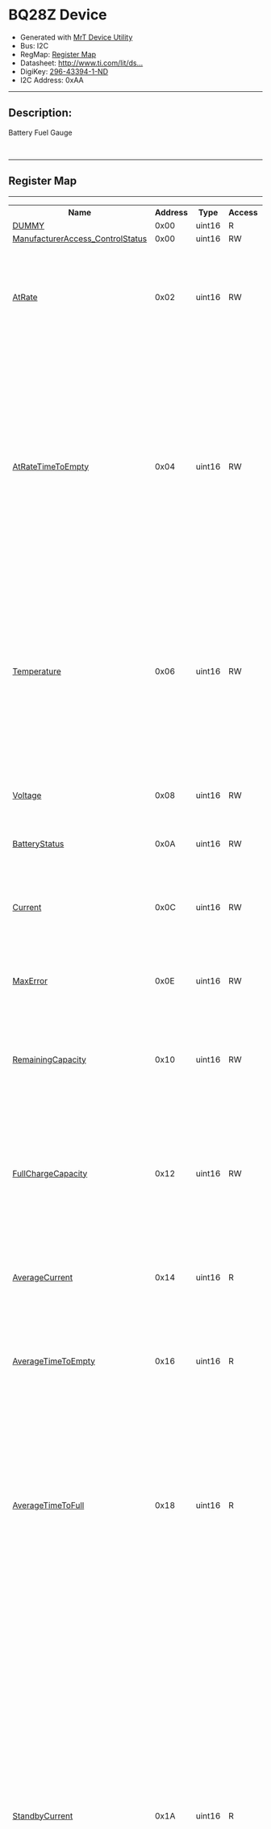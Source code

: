 
<h1>BQ28Z Device</h1>
<ul>
  <li> Generated with <a href="https://github.com/uprev-mrt/mrtutils/wiki/mrt-device">MrT Device Utility</a> </li>
  <li> Bus:  I2C</li>
  <li> RegMap: <a href="Regmap.html">Register Map</a>
  <li>Datasheet: <a href="http://www.ti.com/lit/ds/symlink/bq28z610.pdf">http://www.ti.com/lit/ds...</a> </li>
  <li> DigiKey: <a href="https://www.digikey.com/products/en?KeyWords=296-43394-1-ND">296-43394-1-ND</a></li>
  <li> I2C Address: 0xAA</li>
</ul>
<hr/>
<h2>Description: </h2>
<p>Battery Fuel Gauge</p>

<!--*user-block-description-start*-->

<!--*user-block-description-end*-->
<br/>


<hr class="section">
<h2 class="right"> Register Map</h2>
<hr class="thick">

<table class="fields">
    <tr>
        <th>Name</th>
        <th>Address</th>
        <th>Type</th>
        <th>Access</th>
        <th>Default</th>
        <th>Description</th>
    </tr>
    <tr>
        <td><a href="#register_dummy_detail">DUMMY</a></td>
        <td>0x00</td>
        <td>uint16</td>
        <td>R</td>
        <td>0xDEAD</td>
        <td>dummy register</td>
    </tr>
    <tr>
        <td><a href="#register_manufactureraccess_controlstatus_detail">ManufacturerAccess_ControlStatus</a></td>
        <td>0x00</td>
        <td>uint16</td>
        <td>RW</td>
        <td>0x0000</td>
        <td>Control Register</td>
    </tr>
    <tr>
        <td><a href="#register_atrate_detail">AtRate</a></td>
        <td>0x02</td>
        <td>uint16</td>
        <td>RW</td>
        <td>0x0000</td>
        <td>Read/Write. The value is a signed integer with the negative value indicating a discharge current value. The default value is 0 and forces AtRateTimeToEmpty() to return 65535.</td>
    </tr>
    <tr>
        <td><a href="#register_atratetimetoempty_detail">AtRateTimeToEmpty</a></td>
        <td>0x04</td>
        <td>uint16</td>
        <td>RW</td>
        <td>0x0000</td>
        <td>This read-only function returns an unsigned integer value to predict remaining operating time based on battery discharge at the AtRate() value in minutes with a range of 0 to 65534. A value of 65535 indicates AtRate() = 0. The gas gauge updates the AtRateTimeToEmpty() within 1 s after the system sets the AtRate() value. The gas gauge updates these parameters every 1 s. The commands are used in NORMAL mode.</td>
    </tr>
    <tr>
        <td><a href="#register_temperature_detail">Temperature</a></td>
        <td>0x06</td>
        <td>uint16</td>
        <td>RW</td>
        <td>0x0000</td>
        <td>This read-only function returns an unsigned integer value of temperature in units ( 0.1 k) measured by the gas gauge and is used for the gauging algorithm. It reports either InternalTemperature() or external thermistor temperature depending on the setting of the TEMPS bit in Pack configuration.</td>
    </tr>
    <tr>
        <td><a href="#register_voltage_detail">Voltage</a></td>
        <td>0x08</td>
        <td>uint16</td>
        <td>RW</td>
        <td>0x0000</td>
        <td>This read-only function returns an unsigned integer value of the measured cell pack in mV with a range of 0 12000 mV.</td>
    </tr>
    <tr>
        <td><a href="#register_batterystatus_detail">BatteryStatus</a></td>
        <td>0x0A</td>
        <td>uint16</td>
        <td>RW</td>
        <td>0x0000</td>
        <td>See the Flags register.</td>
    </tr>
    <tr>
        <td><a href="#register_current_detail">Current</a></td>
        <td>0x0C</td>
        <td>uint16</td>
        <td>RW</td>
        <td>0x0000</td>
        <td>This read-only function returns a signed integer value that is the instantaneous current flow through the sense resistor. The value is updated every 1 s. Units are mA.</td>
    </tr>
    <tr>
        <td><a href="#register_maxerror_detail">MaxError</a></td>
        <td>0x0E</td>
        <td>uint16</td>
        <td>RW</td>
        <td>0x0000</td>
        <td>This read-word function returns the expected margin of error</td>
    </tr>
    <tr>
        <td><a href="#register_remainingcapacity_detail">RemainingCapacity</a></td>
        <td>0x10</td>
        <td>uint16</td>
        <td>RW</td>
        <td>0x0000</td>
        <td>This read-only command returns the predicted remaining capacity based on rate (per configured Load Select) temperature present depth-of-discharge and stored impedance. Values are reported in mAh.</td>
    </tr>
    <tr>
        <td><a href="#register_fullchargecapacity_detail">FullChargeCapacity</a></td>
        <td>0x12</td>
        <td>uint16</td>
        <td>RW</td>
        <td>0x0000</td>
        <td>This read-only command returns the predicted capacity of the battery at full charge based on rate (per configured Load Select) temperature present depth-of-discharge and stored impedance. Values are reported in mAh.</td>
    </tr>
    <tr>
        <td><a href="#register_averagecurrent_detail">AverageCurrent</a></td>
        <td>0x14</td>
        <td>uint16</td>
        <td>R</td>
        <td>0x0000</td>
        <td>This read-only function returns a signed integer value that is the average current flow through the sense resistor. The value is updated every 1 s. Units are mA.</td>
    </tr>
    <tr>
        <td><a href="#register_averagetimetoempty_detail">AverageTimeToEmpty</a></td>
        <td>0x16</td>
        <td>uint16</td>
        <td>R</td>
        <td>0x0000</td>
        <td>Uses average current value with a time constant of 15 s for this method. A value of 65535 means the battery is not being discharged.</td>
    </tr>
    <tr>
        <td><a href="#register_averagetimetofull_detail">AverageTimeToFull</a></td>
        <td>0x18</td>
        <td>uint16</td>
        <td>R</td>
        <td>0x0000</td>
        <td>This read-only function returns a unsigned integer value predicting time to reach full charge for the battery in units of minutes based on AverageCurrent(). The computation accounts for the taper current time extension from linear TTF computation based on a fixed AverageCurrent() rate of charge accumulation. A value of 65535 indicates the battery is not being charged.</td>
    </tr>
    <tr>
        <td><a href="#register_standbycurrent_detail">StandbyCurrent</a></td>
        <td>0x1A</td>
        <td>uint16</td>
        <td>R</td>
        <td>0x0000</td>
        <td>This read-only function returns a signed integer value of measured standby current through the sense resistor. The StandbyCurrent() is an adaptive measurement. Initially it will report the standby current programmed in initial standby and after several seconds in standby mode will report the measured standby. The register value is updated every 1 s when measured current is above the deadband and is less than or equal to 2 × initial standby. The first and last values that meet these criteria are not averaged in since they may not be stable values. To approximate to a 1-min time constant each new value of StandbyCurrent() is computed by taking approximate 93% weight of the last standby current and approximate 7% of the current measured average current.</td>
    </tr>
    <tr>
        <td><a href="#register_standbytimetoempty_detail">StandbyTimeToEmpty</a></td>
        <td>0x1C</td>
        <td>uint16</td>
        <td>R</td>
        <td>0x0000</td>
        <td>This read-only function returns a unsigned integer value predicting remaining battery life at standby rate of discharge in units of minutes. The computation uses Nominal Available Capacity (NAC) for the calculation. A value of 65535 indicates the battery is not being discharged.</td>
    </tr>
    <tr>
        <td><a href="#register_maxloadcurrent_detail">MaxLoadCurrent</a></td>
        <td>0x1E</td>
        <td>uint16</td>
        <td>R</td>
        <td>0x0000</td>
        <td>This read-only function returns a signed integer value in units of mA of maximum load conditions. The MaxLoadCurrent() is an adaptive measurement which is initially reported as the maximum load current programmed in initial Max Load Current register. If the measured current is ever greater than the initial Max Load Current then the MaxLoadCurrent() updates to the new current. MaxLoadCurrent() is reduced to the average of the previous value and initial Max Load Current whenever the battery is charged to full after a previous discharge to an SOC of less than 50%. This will prevent the reported value from maintaining an unusually high value.</td>
    </tr>
    <tr>
        <td><a href="#register_maxloadtimetoempty_detail">MaxLoadTimeToEmpty</a></td>
        <td>0x20</td>
        <td>uint16</td>
        <td>R</td>
        <td>0x0000</td>
        <td>This read-only function returns a unsigned integer value predicting remaining battery life at the maximum discharge load current rate in units of minutes. A value of 65535 indicates that the battery is not being discharged.</td>
    </tr>
    <tr>
        <td><a href="#register_averagepower_detail">AveragePower</a></td>
        <td>0x22</td>
        <td>uint16</td>
        <td>R</td>
        <td>0x0000</td>
        <td>This read-only function returns a signed integer value of average power during battery charging and discharging. It is negative during discharge and positive during charge. A value of 0 indicates that the battery is not being discharged. The value is reported in units of mW.</td>
    </tr>
    <tr>
        <td><a href="#register_btpdischargeset_detail">BTPDischargeSet</a></td>
        <td>0x24</td>
        <td>uint16</td>
        <td>RW</td>
        <td>0x0000</td>
        <td>This command sets the OperationStatusA BTP_INT and the BTP_INT pin will be asserted when the RemCap drops below the set threshold in DF register.</td>
    </tr>
    <tr>
        <td><a href="#register_btpchargeset_detail">BTPChargeSet</a></td>
        <td>0x26</td>
        <td>uint16</td>
        <td>RW</td>
        <td>0x0000</td>
        <td>This command clears the OperationStatusA BTP_INT and the BTP_INT pin will be deasserted.</td>
    </tr>
    <tr>
        <td><a href="#register_internaltemperature_detail">InternalTemperature</a></td>
        <td>0x28</td>
        <td>uint16</td>
        <td>R</td>
        <td>0x0000</td>
        <td>This read-only function returns an unsigned integer value of the measured internal temperature of the device in 0.1-k units measured by the gas gauge.</td>
    </tr>
    <tr>
        <td><a href="#register_cyclecount_detail">CycleCount</a></td>
        <td>0x2A</td>
        <td>uint16</td>
        <td>R</td>
        <td>0x0000</td>
        <td>This read-only function returns an unsigned integer value of the number of cycles the battery has experienced a discharge (range 0 to 65535). One cycle occurs when accumulated discharge greater than or equal to CC threshold.</td>
    </tr>
    <tr>
        <td><a href="#register_relativestateofcharge_detail">RelativeStateOfCharge</a></td>
        <td>0x2C</td>
        <td>uint16</td>
        <td>R</td>
        <td>0x0000</td>
        <td>This read-only function returns an unsigned integer value of the predicted remaining battery capacity expressed as percentage of FullChargeCapacity() with a range of 0% to 100%.</td>
    </tr>
    <tr>
        <td><a href="#register_stateofhealth_detail">StateOfHealth</a></td>
        <td>0x2E</td>
        <td>uint16</td>
        <td>R</td>
        <td>0x0000</td>
        <td>This read-only function returns an unsigned integer value expressed as a percentage of the ratio of predicted FCC (25C SoH Load Rate) over the DesignCapacity(). The range is 0x00 to 0x64 for 0% to 100% respectively.</td>
    </tr>
    <tr>
        <td><a href="#register_chargevoltage_detail">ChargeVoltage</a></td>
        <td>0x30</td>
        <td>uint16</td>
        <td>R</td>
        <td>0x0000</td>
        <td>Returns the desired charging voltage in mV to the charger</td>
    </tr>
    <tr>
        <td><a href="#register_chargecurrent_detail">ChargeCurrent</a></td>
        <td>0x32</td>
        <td>uint16</td>
        <td>R</td>
        <td>0x0000</td>
        <td>Returns the desired charging current in mA to the charger</td>
    </tr>
    <tr>
        <td><a href="#register_designcapacity_detail">DesignCapacity</a></td>
        <td>0x3C</td>
        <td>uint16</td>
        <td>R</td>
        <td>0x0000</td>
        <td>In SEALED and UNSEALED access This command returns the value stored in Design Capacity and is expressed in mAh. This is intended to be a theoretical or nominal capacity of a new pack but should have no bearing on the operation of the gas gauge functionality.</td>
    </tr>
    <tr>
        <td><a href="#register_altmanufactureraccess_detail">AltManufacturerAccess</a></td>
        <td>0x3E</td>
        <td>uint16</td>
        <td>R</td>
        <td>0x0000</td>
        <td>MAC Data block command</td>
    </tr>
    <tr>
        <td><a href="#register_macdata_detail">MACData</a></td>
        <td>0x40</td>
        <td>uint16</td>
        <td>R</td>
        <td>0x0000</td>
        <td>MAC Data block</td>
    </tr>
    <tr>
        <td><a href="#register_macdatasum_detail">MACDataSum</a></td>
        <td>0x60</td>
        <td>uint8</td>
        <td>R</td>
        <td>0x00</td>
        <td>MAC Data block checksum</td>
    </tr>
    <tr>
        <td><a href="#register_macdatalen_detail">MACDataLen</a></td>
        <td>0x61</td>
        <td>uint8</td>
        <td>R</td>
        <td>0x00</td>
        <td>MAC Data block length</td>
    </tr>

</table>



<hr class="section">
<h2 class="right"> Registers</h2>
<hr class="thick">



<div id="register_dummy_detail" class="packet">
<h2>DUMMY </h2>
<hr/>
<ul>
    <li class="note">  Address: <b>[0x00]</b></li>
    <li class="note">  Default: <b>[0xDEAD]</b></li>
</ul>

<p>dummy register</p>
<!--*user-block-dummy-start*-->

<!--*user-block-dummy-end*-->
<table class="fields" width="80%">
  <tr>
    <th class="smallCell">bit</th>
    <th> 15</th>
    <th> 14</th>
    <th> 13</th>
    <th> 12</th>
    <th> 11</th>
    <th> 10</th>
    <th> 9</th>
    <th> 8</th>
    <th> 7</th>
    <th> 6</th>
    <th> 5</th>
    <th> 4</th>
    <th> 3</th>
    <th> 2</th>
    <th> 1</th>
    <th> 0</th>
  </tr>
  <tr>
    <th class="smallCell">Field</th>
   <td class="field" colspan="14">REMAINING</td>
<td class="field" colspan="1">BIT1</td>
<td class="field" colspan="1">BIT0</td>

  </tr>
  <tr>
    <th class="smallCell">Default</th>
      <td class="one" >1</td>
      <td class="one" >1</td>
      <td class="zero" >0</td>
      <td class="one" >1</td>
      <td class="one" >1</td>
      <td class="one" >1</td>
      <td class="one" >1</td>
      <td class="zero" >0</td>
      <td class="one" >1</td>
      <td class="zero" >0</td>
      <td class="one" >1</td>
      <td class="zero" >0</td>
      <td class="one" >1</td>
      <td class="one" >1</td>
      <td class="zero" >0</td>
      <td class="one" >1</td>
   </tr>
</table>

<h2> Flags:</h2>
<b>BIT0:</b> creates a flag at bit 0 of the DUMMY register<br>
<b>BIT1:</b> creates a flag at bit 1 of the DUMMY register<br>

<h2> Fields:</h2>

<b>REMAINING:</b> creates a 14 bit field using the remaing bits
<table>
<tr><td> MIN </td><td> x00 </td><td>  creates a macro for the minimum 14 bit value</td></tr>
<tr><td> MAX </td><td> x3fff </td><td>  creates a macro for the maximum 14 bit value</td></tr>
</table>



<div id="register_manufactureraccess_controlstatus_detail" class="packet">
<h2>ManufacturerAccess_ControlStatus </h2>
<hr/>
<ul>
    <li class="note">  Address: <b>[0x00]</b></li>
    <li class="note">  Default: <b>[0x0000]</b></li>
</ul>

<p>Control Register</p>
<!--*user-block-manufactureraccess_controlstatus-start*-->

<!--*user-block-manufactureraccess_controlstatus-end*-->
<table class="fields" width="80%">
  <tr>
    <th class="smallCell">bit</th>
    <th> 15</th>
    <th> 14</th>
    <th> 13</th>
    <th> 12</th>
    <th> 11</th>
    <th> 10</th>
    <th> 9</th>
    <th> 8</th>
    <th> 7</th>
    <th> 6</th>
    <th> 5</th>
    <th> 4</th>
    <th> 3</th>
    <th> 2</th>
    <th> 1</th>
    <th> 0</th>
  </tr>
  <tr>
    <th class="smallCell">Field</th>
   <td class="empty" colspan="1"></td>
<td class="field" colspan="2">SECURITY_Mode</td>
<td class="field" colspan="1">AUTHCALM</td>
<td class="empty" colspan="2"></td>
<td class="field" colspan="1">CheckSumValid</td>
<td class="empty" colspan="1"></td>
<td class="field" colspan="1">BTP_INT</td>
<td class="empty" colspan="3"></td>
<td class="field" colspan="1">LDMD</td>
<td class="field" colspan="1">R_DIS</td>
<td class="field" colspan="1">VOK</td>
<td class="field" colspan="1">QMax</td>

  </tr>
  <tr>
    <th class="smallCell">Default</th>
      <td class="zero" >0</td>
      <td class="zero" >0</td>
      <td class="zero" >0</td>
      <td class="zero" >0</td>
      <td class="zero" >0</td>
      <td class="zero" >0</td>
      <td class="zero" >0</td>
      <td class="zero" >0</td>
      <td class="zero" >0</td>
      <td class="zero" >0</td>
      <td class="zero" >0</td>
      <td class="zero" >0</td>
      <td class="zero" >0</td>
      <td class="zero" >0</td>
      <td class="zero" >0</td>
      <td class="zero" >0</td>
   </tr>
</table>

<h2> Flags:</h2>
<b>AUTHCALM:</b> Automatic Calibration Mode<br>
<b>CheckSumValid:</b> Checksum Valid<br>
<b>BTP_INT:</b> Battery Trip Point Interrupt. Setting and clearing this bit depends on various conditions<br>
<b>LDMD:</b> LOAD Mode<br>
<b>R_DIS:</b> Resistance Updates<br>
<b>VOK:</b> Voltage OK for QMax Update<br>
<b>QMax:</b> QMax Updates. This bit toggles after every QMax update.<br>

<h2> Fields:</h2>

<b>SECURITY_Mode:</b> Security Mode
<table>
<tr><td> Reserved </td><td> b00 </td><td>  Reserved</td></tr>
<tr><td> Full_Access </td><td> b01 </td><td>  Full Access</td></tr>
<tr><td> Unsealed </td><td> b10 </td><td>  Unsealed</td></tr>
<tr><td> Sealed </td><td> b11 </td><td>  Sealed</td></tr>
</table>



<div id="register_atrate_detail" class="packet">
<h2>AtRate </h2>
<hr/>
<ul>
    <li class="note">  Address: <b>[0x02]</b></li>
    <li class="note">  Default: <b>[0x0000]</b></li>
</ul>

<p>Read/Write. The value is a signed integer with the negative value indicating a discharge current value. The default value is 0 and forces AtRateTimeToEmpty() to return 65535.</p>
<!--*user-block-atrate-start*-->

<!--*user-block-atrate-end*-->
<table class="fields" width="80%">
  <tr>
    <th class="smallCell">bit</th>
    <th> 15</th>
    <th> 14</th>
    <th> 13</th>
    <th> 12</th>
    <th> 11</th>
    <th> 10</th>
    <th> 9</th>
    <th> 8</th>
    <th> 7</th>
    <th> 6</th>
    <th> 5</th>
    <th> 4</th>
    <th> 3</th>
    <th> 2</th>
    <th> 1</th>
    <th> 0</th>
  </tr>
  <tr>
    <th class="smallCell">Field</th>
   <td class="field" colspan="16">AtRate</td>

  </tr>
  <tr>
    <th class="smallCell">Default</th>
      <td class="zero" >0</td>
      <td class="zero" >0</td>
      <td class="zero" >0</td>
      <td class="zero" >0</td>
      <td class="zero" >0</td>
      <td class="zero" >0</td>
      <td class="zero" >0</td>
      <td class="zero" >0</td>
      <td class="zero" >0</td>
      <td class="zero" >0</td>
      <td class="zero" >0</td>
      <td class="zero" >0</td>
      <td class="zero" >0</td>
      <td class="zero" >0</td>
      <td class="zero" >0</td>
      <td class="zero" >0</td>
   </tr>
</table>


<h2> Fields:</h2>

<b>AtRate:</b> Read/Write. The value is a signed integer with the negative value indicating a discharge current value. The default value is 0 and forces AtRateTimeToEmpty() to return 65535.


<div id="register_atratetimetoempty_detail" class="packet">
<h2>AtRateTimeToEmpty </h2>
<hr/>
<ul>
    <li class="note">  Address: <b>[0x04]</b></li>
    <li class="note">  Default: <b>[0x0000]</b></li>
</ul>

<p>This read-only function returns an unsigned integer value to predict remaining operating time based on battery discharge at the AtRate() value in minutes with a range of 0 to 65534. A value of 65535 indicates AtRate() = 0. The gas gauge updates the AtRateTimeToEmpty() within 1 s after the system sets the AtRate() value. The gas gauge updates these parameters every 1 s. The commands are used in NORMAL mode.</p>
<!--*user-block-atratetimetoempty-start*-->

<!--*user-block-atratetimetoempty-end*-->
<table class="fields" width="80%">
  <tr>
    <th class="smallCell">bit</th>
    <th> 15</th>
    <th> 14</th>
    <th> 13</th>
    <th> 12</th>
    <th> 11</th>
    <th> 10</th>
    <th> 9</th>
    <th> 8</th>
    <th> 7</th>
    <th> 6</th>
    <th> 5</th>
    <th> 4</th>
    <th> 3</th>
    <th> 2</th>
    <th> 1</th>
    <th> 0</th>
  </tr>
  <tr>
    <th class="smallCell">Field</th>
   <td class="field" colspan="16">AtRateTimeToEmpty</td>

  </tr>
  <tr>
    <th class="smallCell">Default</th>
      <td class="zero" >0</td>
      <td class="zero" >0</td>
      <td class="zero" >0</td>
      <td class="zero" >0</td>
      <td class="zero" >0</td>
      <td class="zero" >0</td>
      <td class="zero" >0</td>
      <td class="zero" >0</td>
      <td class="zero" >0</td>
      <td class="zero" >0</td>
      <td class="zero" >0</td>
      <td class="zero" >0</td>
      <td class="zero" >0</td>
      <td class="zero" >0</td>
      <td class="zero" >0</td>
      <td class="zero" >0</td>
   </tr>
</table>


<h2> Fields:</h2>

<b>AtRateTimeToEmpty:</b> This read-only function returns an unsigned integer value to predict remaining operating time based on battery discharge at the AtRate() value in minutes with a range of 0 to 65534. A value of 65535 indicates AtRate() = 0. The gas gauge updates the AtRateTimeToEmpty() within 1 s after the system sets the AtRate() value. The gas gauge updates these parameters every 1 s. The commands are used in NORMAL mode.


<div id="register_temperature_detail" class="packet">
<h2>Temperature </h2>
<hr/>
<ul>
    <li class="note">  Address: <b>[0x06]</b></li>
    <li class="note">  Default: <b>[0x0000]</b></li>
</ul>

<p>This read-only function returns an unsigned integer value of temperature in units ( 0.1 k) measured by the gas gauge and is used for the gauging algorithm. It reports either InternalTemperature() or external thermistor temperature depending on the setting of the TEMPS bit in Pack configuration.</p>
<!--*user-block-temperature-start*-->

<!--*user-block-temperature-end*-->
<table class="fields" width="80%">
  <tr>
    <th class="smallCell">bit</th>
    <th> 15</th>
    <th> 14</th>
    <th> 13</th>
    <th> 12</th>
    <th> 11</th>
    <th> 10</th>
    <th> 9</th>
    <th> 8</th>
    <th> 7</th>
    <th> 6</th>
    <th> 5</th>
    <th> 4</th>
    <th> 3</th>
    <th> 2</th>
    <th> 1</th>
    <th> 0</th>
  </tr>
  <tr>
    <th class="smallCell">Field</th>
   <td class="field" colspan="16">Temperature</td>

  </tr>
  <tr>
    <th class="smallCell">Default</th>
      <td class="zero" >0</td>
      <td class="zero" >0</td>
      <td class="zero" >0</td>
      <td class="zero" >0</td>
      <td class="zero" >0</td>
      <td class="zero" >0</td>
      <td class="zero" >0</td>
      <td class="zero" >0</td>
      <td class="zero" >0</td>
      <td class="zero" >0</td>
      <td class="zero" >0</td>
      <td class="zero" >0</td>
      <td class="zero" >0</td>
      <td class="zero" >0</td>
      <td class="zero" >0</td>
      <td class="zero" >0</td>
   </tr>
</table>


<h2> Fields:</h2>

<b>Temperature:</b> This read-only function returns an unsigned integer value of temperature in units ( 0.1 k) measured by the gas gauge and is used for the gauging algorithm. It reports either InternalTemperature() or external thermistor temperature depending on the setting of the TEMPS bit in Pack configuration.


<div id="register_voltage_detail" class="packet">
<h2>Voltage </h2>
<hr/>
<ul>
    <li class="note">  Address: <b>[0x08]</b></li>
    <li class="note">  Default: <b>[0x0000]</b></li>
</ul>

<p>This read-only function returns an unsigned integer value of the measured cell pack in mV with a range of 0 12000 mV.</p>
<!--*user-block-voltage-start*-->

<!--*user-block-voltage-end*-->
<table class="fields" width="80%">
  <tr>
    <th class="smallCell">bit</th>
    <th> 15</th>
    <th> 14</th>
    <th> 13</th>
    <th> 12</th>
    <th> 11</th>
    <th> 10</th>
    <th> 9</th>
    <th> 8</th>
    <th> 7</th>
    <th> 6</th>
    <th> 5</th>
    <th> 4</th>
    <th> 3</th>
    <th> 2</th>
    <th> 1</th>
    <th> 0</th>
  </tr>
  <tr>
    <th class="smallCell">Field</th>
   <td class="field" colspan="16">Voltage</td>

  </tr>
  <tr>
    <th class="smallCell">Default</th>
      <td class="zero" >0</td>
      <td class="zero" >0</td>
      <td class="zero" >0</td>
      <td class="zero" >0</td>
      <td class="zero" >0</td>
      <td class="zero" >0</td>
      <td class="zero" >0</td>
      <td class="zero" >0</td>
      <td class="zero" >0</td>
      <td class="zero" >0</td>
      <td class="zero" >0</td>
      <td class="zero" >0</td>
      <td class="zero" >0</td>
      <td class="zero" >0</td>
      <td class="zero" >0</td>
      <td class="zero" >0</td>
   </tr>
</table>


<h2> Fields:</h2>

<b>Voltage:</b> This read-only function returns an unsigned integer value of the measured cell pack in mV with a range of 0 12000 mV.


<div id="register_batterystatus_detail" class="packet">
<h2>BatteryStatus </h2>
<hr/>
<ul>
    <li class="note">  Address: <b>[0x0A]</b></li>
    <li class="note">  Default: <b>[0x0000]</b></li>
</ul>

<p>See the Flags register.</p>
<!--*user-block-batterystatus-start*-->

<!--*user-block-batterystatus-end*-->
<table class="fields" width="80%">
  <tr>
    <th class="smallCell">bit</th>
    <th> 15</th>
    <th> 14</th>
    <th> 13</th>
    <th> 12</th>
    <th> 11</th>
    <th> 10</th>
    <th> 9</th>
    <th> 8</th>
    <th> 7</th>
    <th> 6</th>
    <th> 5</th>
    <th> 4</th>
    <th> 3</th>
    <th> 2</th>
    <th> 1</th>
    <th> 0</th>
  </tr>
  <tr>
    <th class="smallCell">Field</th>
   <td class="field" colspan="1">OCA</td>
<td class="field" colspan="1">TCA</td>
<td class="empty" colspan="1"></td>
<td class="field" colspan="1">OTA</td>
<td class="field" colspan="1">TDA</td>
<td class="empty" colspan="1"></td>
<td class="field" colspan="1">RCA</td>
<td class="field" colspan="1">RTA</td>
<td class="field" colspan="1">INIT</td>
<td class="field" colspan="1">DSG</td>
<td class="field" colspan="1">FC</td>
<td class="field" colspan="1">FD</td>
<td class="field" colspan="4">Error_Code</td>

  </tr>
  <tr>
    <th class="smallCell">Default</th>
      <td class="zero" >0</td>
      <td class="zero" >0</td>
      <td class="zero" >0</td>
      <td class="zero" >0</td>
      <td class="zero" >0</td>
      <td class="zero" >0</td>
      <td class="zero" >0</td>
      <td class="zero" >0</td>
      <td class="zero" >0</td>
      <td class="zero" >0</td>
      <td class="zero" >0</td>
      <td class="zero" >0</td>
      <td class="zero" >0</td>
      <td class="zero" >0</td>
      <td class="zero" >0</td>
      <td class="zero" >0</td>
   </tr>
</table>

<h2> Flags:</h2>
<b>FD:</b> Fully Discharged<br>
<b>FC:</b> Fully Charged<br>
<b>DSG:</b> Discharging<br>
<b>INIT:</b> Initialization<br>
<b>RTA:</b> Remaining Time Alarm<br>
<b>RCA:</b> Remaining Capacity Alarm<br>
<b>TDA:</b> Terminate Discharge Alarm<br>
<b>OTA:</b> Overtemperature Alarm<br>
<b>TCA:</b> Terminate Charge Alarm<br>
<b>OCA:</b> Overcharged Alarm<br>

<h2> Fields:</h2>

<b>Error_Code:</b> Error Code
<table>
<tr><td> OK </td><td> b0000 </td><td>  OK</td></tr>
<tr><td> Busy </td><td> b0001 </td><td>  Busy</td></tr>
<tr><td> Reserved_Command </td><td> b0010 </td><td>  Reserved_Command</td></tr>
<tr><td> Unsupported_Command </td><td> b0011 </td><td>  Unsupported_Command</td></tr>
<tr><td> AccessDenied </td><td> b0100 </td><td>  AccessDenied</td></tr>
<tr><td> Overflow_Underflow </td><td> b0101 </td><td>  Overflow_Underflow</td></tr>
<tr><td> BadSize </td><td> b0110 </td><td>  BadSize</td></tr>
<tr><td> UnknownError </td><td> b0111 </td><td>  UnknownError</td></tr>
</table>



<div id="register_current_detail" class="packet">
<h2>Current </h2>
<hr/>
<ul>
    <li class="note">  Address: <b>[0x0C]</b></li>
    <li class="note">  Default: <b>[0x0000]</b></li>
</ul>

<p>This read-only function returns a signed integer value that is the instantaneous current flow through the sense resistor. The value is updated every 1 s. Units are mA.</p>
<!--*user-block-current-start*-->

<!--*user-block-current-end*-->
<table class="fields" width="80%">
  <tr>
    <th class="smallCell">bit</th>
    <th> 15</th>
    <th> 14</th>
    <th> 13</th>
    <th> 12</th>
    <th> 11</th>
    <th> 10</th>
    <th> 9</th>
    <th> 8</th>
    <th> 7</th>
    <th> 6</th>
    <th> 5</th>
    <th> 4</th>
    <th> 3</th>
    <th> 2</th>
    <th> 1</th>
    <th> 0</th>
  </tr>
  <tr>
    <th class="smallCell">Field</th>
   <td class="field" colspan="16">Current</td>

  </tr>
  <tr>
    <th class="smallCell">Default</th>
      <td class="zero" >0</td>
      <td class="zero" >0</td>
      <td class="zero" >0</td>
      <td class="zero" >0</td>
      <td class="zero" >0</td>
      <td class="zero" >0</td>
      <td class="zero" >0</td>
      <td class="zero" >0</td>
      <td class="zero" >0</td>
      <td class="zero" >0</td>
      <td class="zero" >0</td>
      <td class="zero" >0</td>
      <td class="zero" >0</td>
      <td class="zero" >0</td>
      <td class="zero" >0</td>
      <td class="zero" >0</td>
   </tr>
</table>


<h2> Fields:</h2>

<b>Current:</b> This read-only function returns a signed integer value that is the instantaneous current flow through the sense resistor. The value is updated every 1 s. Units are mA.


<div id="register_maxerror_detail" class="packet">
<h2>MaxError </h2>
<hr/>
<ul>
    <li class="note">  Address: <b>[0x0E]</b></li>
    <li class="note">  Default: <b>[0x0000]</b></li>
</ul>

<p>This read-word function returns the expected margin of error</p>
<!--*user-block-maxerror-start*-->

<!--*user-block-maxerror-end*-->
<table class="fields" width="80%">
  <tr>
    <th class="smallCell">bit</th>
    <th> 15</th>
    <th> 14</th>
    <th> 13</th>
    <th> 12</th>
    <th> 11</th>
    <th> 10</th>
    <th> 9</th>
    <th> 8</th>
    <th> 7</th>
    <th> 6</th>
    <th> 5</th>
    <th> 4</th>
    <th> 3</th>
    <th> 2</th>
    <th> 1</th>
    <th> 0</th>
  </tr>
  <tr>
    <th class="smallCell">Field</th>
   <td class="field" colspan="16">MaxError</td>

  </tr>
  <tr>
    <th class="smallCell">Default</th>
      <td class="zero" >0</td>
      <td class="zero" >0</td>
      <td class="zero" >0</td>
      <td class="zero" >0</td>
      <td class="zero" >0</td>
      <td class="zero" >0</td>
      <td class="zero" >0</td>
      <td class="zero" >0</td>
      <td class="zero" >0</td>
      <td class="zero" >0</td>
      <td class="zero" >0</td>
      <td class="zero" >0</td>
      <td class="zero" >0</td>
      <td class="zero" >0</td>
      <td class="zero" >0</td>
      <td class="zero" >0</td>
   </tr>
</table>


<h2> Fields:</h2>

<b>MaxError:</b> This read-word function returns the expected margin of error


<div id="register_remainingcapacity_detail" class="packet">
<h2>RemainingCapacity </h2>
<hr/>
<ul>
    <li class="note">  Address: <b>[0x10]</b></li>
    <li class="note">  Default: <b>[0x0000]</b></li>
</ul>

<p>This read-only command returns the predicted remaining capacity based on rate (per configured Load Select) temperature present depth-of-discharge and stored impedance. Values are reported in mAh.</p>
<!--*user-block-remainingcapacity-start*-->

<!--*user-block-remainingcapacity-end*-->
<table class="fields" width="80%">
  <tr>
    <th class="smallCell">bit</th>
    <th> 15</th>
    <th> 14</th>
    <th> 13</th>
    <th> 12</th>
    <th> 11</th>
    <th> 10</th>
    <th> 9</th>
    <th> 8</th>
    <th> 7</th>
    <th> 6</th>
    <th> 5</th>
    <th> 4</th>
    <th> 3</th>
    <th> 2</th>
    <th> 1</th>
    <th> 0</th>
  </tr>
  <tr>
    <th class="smallCell">Field</th>
   <td class="field" colspan="16">RemainingCapacity</td>

  </tr>
  <tr>
    <th class="smallCell">Default</th>
      <td class="zero" >0</td>
      <td class="zero" >0</td>
      <td class="zero" >0</td>
      <td class="zero" >0</td>
      <td class="zero" >0</td>
      <td class="zero" >0</td>
      <td class="zero" >0</td>
      <td class="zero" >0</td>
      <td class="zero" >0</td>
      <td class="zero" >0</td>
      <td class="zero" >0</td>
      <td class="zero" >0</td>
      <td class="zero" >0</td>
      <td class="zero" >0</td>
      <td class="zero" >0</td>
      <td class="zero" >0</td>
   </tr>
</table>


<h2> Fields:</h2>

<b>RemainingCapacity:</b> This read-only command returns the predicted remaining capacity based on rate (per configured Load Select) temperature present depth-of-discharge and stored impedance. Values are reported in mAh.


<div id="register_fullchargecapacity_detail" class="packet">
<h2>FullChargeCapacity </h2>
<hr/>
<ul>
    <li class="note">  Address: <b>[0x12]</b></li>
    <li class="note">  Default: <b>[0x0000]</b></li>
</ul>

<p>This read-only command returns the predicted capacity of the battery at full charge based on rate (per configured Load Select) temperature present depth-of-discharge and stored impedance. Values are reported in mAh.</p>
<!--*user-block-fullchargecapacity-start*-->

<!--*user-block-fullchargecapacity-end*-->
<table class="fields" width="80%">
  <tr>
    <th class="smallCell">bit</th>
    <th> 15</th>
    <th> 14</th>
    <th> 13</th>
    <th> 12</th>
    <th> 11</th>
    <th> 10</th>
    <th> 9</th>
    <th> 8</th>
    <th> 7</th>
    <th> 6</th>
    <th> 5</th>
    <th> 4</th>
    <th> 3</th>
    <th> 2</th>
    <th> 1</th>
    <th> 0</th>
  </tr>
  <tr>
    <th class="smallCell">Field</th>
   <td class="field" colspan="16">FullChargeCapacity</td>

  </tr>
  <tr>
    <th class="smallCell">Default</th>
      <td class="zero" >0</td>
      <td class="zero" >0</td>
      <td class="zero" >0</td>
      <td class="zero" >0</td>
      <td class="zero" >0</td>
      <td class="zero" >0</td>
      <td class="zero" >0</td>
      <td class="zero" >0</td>
      <td class="zero" >0</td>
      <td class="zero" >0</td>
      <td class="zero" >0</td>
      <td class="zero" >0</td>
      <td class="zero" >0</td>
      <td class="zero" >0</td>
      <td class="zero" >0</td>
      <td class="zero" >0</td>
   </tr>
</table>


<h2> Fields:</h2>

<b>FullChargeCapacity:</b> This read-only command returns the predicted capacity of the battery at full charge based on rate (per configured Load Select) temperature present depth-of-discharge and stored impedance. Values are reported in mAh.


<div id="register_averagecurrent_detail" class="packet">
<h2>AverageCurrent </h2>
<hr/>
<ul>
    <li class="note">  Address: <b>[0x14]</b></li>
    <li class="note">  Default: <b>[0x0000]</b></li>
</ul>

<p>This read-only function returns a signed integer value that is the average current flow through the sense resistor. The value is updated every 1 s. Units are mA.</p>
<!--*user-block-averagecurrent-start*-->

<!--*user-block-averagecurrent-end*-->
<table class="fields" width="80%">
  <tr>
    <th class="smallCell">bit</th>
    <th> 15</th>
    <th> 14</th>
    <th> 13</th>
    <th> 12</th>
    <th> 11</th>
    <th> 10</th>
    <th> 9</th>
    <th> 8</th>
    <th> 7</th>
    <th> 6</th>
    <th> 5</th>
    <th> 4</th>
    <th> 3</th>
    <th> 2</th>
    <th> 1</th>
    <th> 0</th>
  </tr>
  <tr>
    <th class="smallCell">Field</th>
   <td class="field" colspan="16">AverageCurrent</td>

  </tr>
  <tr>
    <th class="smallCell">Default</th>
      <td class="zero" >0</td>
      <td class="zero" >0</td>
      <td class="zero" >0</td>
      <td class="zero" >0</td>
      <td class="zero" >0</td>
      <td class="zero" >0</td>
      <td class="zero" >0</td>
      <td class="zero" >0</td>
      <td class="zero" >0</td>
      <td class="zero" >0</td>
      <td class="zero" >0</td>
      <td class="zero" >0</td>
      <td class="zero" >0</td>
      <td class="zero" >0</td>
      <td class="zero" >0</td>
      <td class="zero" >0</td>
   </tr>
</table>


<h2> Fields:</h2>

<b>AverageCurrent:</b> This read-only function returns a signed integer value that is the average current flow through the sense resistor. The value is updated every 1 s. Units are mA.


<div id="register_averagetimetoempty_detail" class="packet">
<h2>AverageTimeToEmpty </h2>
<hr/>
<ul>
    <li class="note">  Address: <b>[0x16]</b></li>
    <li class="note">  Default: <b>[0x0000]</b></li>
</ul>

<p>Uses average current value with a time constant of 15 s for this method. A value of 65535 means the battery is not being discharged.</p>
<!--*user-block-averagetimetoempty-start*-->

<!--*user-block-averagetimetoempty-end*-->
<table class="fields" width="80%">
  <tr>
    <th class="smallCell">bit</th>
    <th> 15</th>
    <th> 14</th>
    <th> 13</th>
    <th> 12</th>
    <th> 11</th>
    <th> 10</th>
    <th> 9</th>
    <th> 8</th>
    <th> 7</th>
    <th> 6</th>
    <th> 5</th>
    <th> 4</th>
    <th> 3</th>
    <th> 2</th>
    <th> 1</th>
    <th> 0</th>
  </tr>
  <tr>
    <th class="smallCell">Field</th>
   <td class="field" colspan="16">AverageTimeToEmpty</td>

  </tr>
  <tr>
    <th class="smallCell">Default</th>
      <td class="zero" >0</td>
      <td class="zero" >0</td>
      <td class="zero" >0</td>
      <td class="zero" >0</td>
      <td class="zero" >0</td>
      <td class="zero" >0</td>
      <td class="zero" >0</td>
      <td class="zero" >0</td>
      <td class="zero" >0</td>
      <td class="zero" >0</td>
      <td class="zero" >0</td>
      <td class="zero" >0</td>
      <td class="zero" >0</td>
      <td class="zero" >0</td>
      <td class="zero" >0</td>
      <td class="zero" >0</td>
   </tr>
</table>


<h2> Fields:</h2>

<b>AverageTimeToEmpty:</b> Uses average current value with a time constant of 15 s for this method. A value of 65535 means the battery is not being discharged.


<div id="register_averagetimetofull_detail" class="packet">
<h2>AverageTimeToFull </h2>
<hr/>
<ul>
    <li class="note">  Address: <b>[0x18]</b></li>
    <li class="note">  Default: <b>[0x0000]</b></li>
</ul>

<p>This read-only function returns a unsigned integer value predicting time to reach full charge for the battery in units of minutes based on AverageCurrent(). The computation accounts for the taper current time extension from linear TTF computation based on a fixed AverageCurrent() rate of charge accumulation. A value of 65535 indicates the battery is not being charged.</p>
<!--*user-block-averagetimetofull-start*-->

<!--*user-block-averagetimetofull-end*-->
<table class="fields" width="80%">
  <tr>
    <th class="smallCell">bit</th>
    <th> 15</th>
    <th> 14</th>
    <th> 13</th>
    <th> 12</th>
    <th> 11</th>
    <th> 10</th>
    <th> 9</th>
    <th> 8</th>
    <th> 7</th>
    <th> 6</th>
    <th> 5</th>
    <th> 4</th>
    <th> 3</th>
    <th> 2</th>
    <th> 1</th>
    <th> 0</th>
  </tr>
  <tr>
    <th class="smallCell">Field</th>
   <td class="field" colspan="16">AverageTimeToFull</td>

  </tr>
  <tr>
    <th class="smallCell">Default</th>
      <td class="zero" >0</td>
      <td class="zero" >0</td>
      <td class="zero" >0</td>
      <td class="zero" >0</td>
      <td class="zero" >0</td>
      <td class="zero" >0</td>
      <td class="zero" >0</td>
      <td class="zero" >0</td>
      <td class="zero" >0</td>
      <td class="zero" >0</td>
      <td class="zero" >0</td>
      <td class="zero" >0</td>
      <td class="zero" >0</td>
      <td class="zero" >0</td>
      <td class="zero" >0</td>
      <td class="zero" >0</td>
   </tr>
</table>


<h2> Fields:</h2>

<b>AverageTimeToFull:</b> This read-only function returns a unsigned integer value predicting time to reach full charge for the battery in units of minutes based on AverageCurrent(). The computation accounts for the taper current time extension from linear TTF computation based on a fixed AverageCurrent() rate of charge accumulation. A value of 65535 indicates the battery is not being charged.


<div id="register_standbycurrent_detail" class="packet">
<h2>StandbyCurrent </h2>
<hr/>
<ul>
    <li class="note">  Address: <b>[0x1A]</b></li>
    <li class="note">  Default: <b>[0x0000]</b></li>
</ul>

<p>This read-only function returns a signed integer value of measured standby current through the sense resistor. The StandbyCurrent() is an adaptive measurement. Initially it will report the standby current programmed in initial standby and after several seconds in standby mode will report the measured standby. The register value is updated every 1 s when measured current is above the deadband and is less than or equal to 2 × initial standby. The first and last values that meet these criteria are not averaged in since they may not be stable values. To approximate to a 1-min time constant each new value of StandbyCurrent() is computed by taking approximate 93% weight of the last standby current and approximate 7% of the current measured average current.</p>
<!--*user-block-standbycurrent-start*-->

<!--*user-block-standbycurrent-end*-->
<table class="fields" width="80%">
  <tr>
    <th class="smallCell">bit</th>
    <th> 15</th>
    <th> 14</th>
    <th> 13</th>
    <th> 12</th>
    <th> 11</th>
    <th> 10</th>
    <th> 9</th>
    <th> 8</th>
    <th> 7</th>
    <th> 6</th>
    <th> 5</th>
    <th> 4</th>
    <th> 3</th>
    <th> 2</th>
    <th> 1</th>
    <th> 0</th>
  </tr>
  <tr>
    <th class="smallCell">Field</th>
   <td class="field" colspan="16">StandbyCurrent</td>

  </tr>
  <tr>
    <th class="smallCell">Default</th>
      <td class="zero" >0</td>
      <td class="zero" >0</td>
      <td class="zero" >0</td>
      <td class="zero" >0</td>
      <td class="zero" >0</td>
      <td class="zero" >0</td>
      <td class="zero" >0</td>
      <td class="zero" >0</td>
      <td class="zero" >0</td>
      <td class="zero" >0</td>
      <td class="zero" >0</td>
      <td class="zero" >0</td>
      <td class="zero" >0</td>
      <td class="zero" >0</td>
      <td class="zero" >0</td>
      <td class="zero" >0</td>
   </tr>
</table>


<h2> Fields:</h2>

<b>StandbyCurrent:</b> This read-only function returns a signed integer value of measured standby current through the sense resistor. The StandbyCurrent() is an adaptive measurement. Initially it will report the standby current programmed in initial standby and after several seconds in standby mode will report the measured standby. The register value is updated every 1 s when measured current is above the deadband and is less than or equal to 2 × initial standby. The first and last values that meet these criteria are not averaged in since they may not be stable values. To approximate to a 1-min time constant each new value of StandbyCurrent() is computed by taking approximate 93% weight of the last standby current and approximate 7% of the current measured average current.


<div id="register_standbytimetoempty_detail" class="packet">
<h2>StandbyTimeToEmpty </h2>
<hr/>
<ul>
    <li class="note">  Address: <b>[0x1C]</b></li>
    <li class="note">  Default: <b>[0x0000]</b></li>
</ul>

<p>This read-only function returns a unsigned integer value predicting remaining battery life at standby rate of discharge in units of minutes. The computation uses Nominal Available Capacity (NAC) for the calculation. A value of 65535 indicates the battery is not being discharged.</p>
<!--*user-block-standbytimetoempty-start*-->

<!--*user-block-standbytimetoempty-end*-->
<table class="fields" width="80%">
  <tr>
    <th class="smallCell">bit</th>
    <th> 15</th>
    <th> 14</th>
    <th> 13</th>
    <th> 12</th>
    <th> 11</th>
    <th> 10</th>
    <th> 9</th>
    <th> 8</th>
    <th> 7</th>
    <th> 6</th>
    <th> 5</th>
    <th> 4</th>
    <th> 3</th>
    <th> 2</th>
    <th> 1</th>
    <th> 0</th>
  </tr>
  <tr>
    <th class="smallCell">Field</th>
   <td class="field" colspan="16">StandbyTimeToEmpty</td>

  </tr>
  <tr>
    <th class="smallCell">Default</th>
      <td class="zero" >0</td>
      <td class="zero" >0</td>
      <td class="zero" >0</td>
      <td class="zero" >0</td>
      <td class="zero" >0</td>
      <td class="zero" >0</td>
      <td class="zero" >0</td>
      <td class="zero" >0</td>
      <td class="zero" >0</td>
      <td class="zero" >0</td>
      <td class="zero" >0</td>
      <td class="zero" >0</td>
      <td class="zero" >0</td>
      <td class="zero" >0</td>
      <td class="zero" >0</td>
      <td class="zero" >0</td>
   </tr>
</table>


<h2> Fields:</h2>

<b>StandbyTimeToEmpty:</b> This read-only function returns a unsigned integer value predicting remaining battery life at standby rate of discharge in units of minutes. The computation uses Nominal Available Capacity (NAC) for the calculation. A value of 65535 indicates the battery is not being discharged.


<div id="register_maxloadcurrent_detail" class="packet">
<h2>MaxLoadCurrent </h2>
<hr/>
<ul>
    <li class="note">  Address: <b>[0x1E]</b></li>
    <li class="note">  Default: <b>[0x0000]</b></li>
</ul>

<p>This read-only function returns a signed integer value in units of mA of maximum load conditions. The MaxLoadCurrent() is an adaptive measurement which is initially reported as the maximum load current programmed in initial Max Load Current register. If the measured current is ever greater than the initial Max Load Current then the MaxLoadCurrent() updates to the new current. MaxLoadCurrent() is reduced to the average of the previous value and initial Max Load Current whenever the battery is charged to full after a previous discharge to an SOC of less than 50%. This will prevent the reported value from maintaining an unusually high value.</p>
<!--*user-block-maxloadcurrent-start*-->

<!--*user-block-maxloadcurrent-end*-->
<table class="fields" width="80%">
  <tr>
    <th class="smallCell">bit</th>
    <th> 15</th>
    <th> 14</th>
    <th> 13</th>
    <th> 12</th>
    <th> 11</th>
    <th> 10</th>
    <th> 9</th>
    <th> 8</th>
    <th> 7</th>
    <th> 6</th>
    <th> 5</th>
    <th> 4</th>
    <th> 3</th>
    <th> 2</th>
    <th> 1</th>
    <th> 0</th>
  </tr>
  <tr>
    <th class="smallCell">Field</th>
   <td class="field" colspan="16">MaxLoadCurrent</td>

  </tr>
  <tr>
    <th class="smallCell">Default</th>
      <td class="zero" >0</td>
      <td class="zero" >0</td>
      <td class="zero" >0</td>
      <td class="zero" >0</td>
      <td class="zero" >0</td>
      <td class="zero" >0</td>
      <td class="zero" >0</td>
      <td class="zero" >0</td>
      <td class="zero" >0</td>
      <td class="zero" >0</td>
      <td class="zero" >0</td>
      <td class="zero" >0</td>
      <td class="zero" >0</td>
      <td class="zero" >0</td>
      <td class="zero" >0</td>
      <td class="zero" >0</td>
   </tr>
</table>


<h2> Fields:</h2>

<b>MaxLoadCurrent:</b> This read-only function returns a signed integer value in units of mA of maximum load conditions. The MaxLoadCurrent() is an adaptive measurement which is initially reported as the maximum load current programmed in initial Max Load Current register. If the measured current is ever greater than the initial Max Load Current then the MaxLoadCurrent() updates to the new current. MaxLoadCurrent() is reduced to the average of the previous value and initial Max Load Current whenever the battery is charged to full after a previous discharge to an SOC of less than 50%. This will prevent the reported value from maintaining an unusually high value.


<div id="register_maxloadtimetoempty_detail" class="packet">
<h2>MaxLoadTimeToEmpty </h2>
<hr/>
<ul>
    <li class="note">  Address: <b>[0x20]</b></li>
    <li class="note">  Default: <b>[0x0000]</b></li>
</ul>

<p>This read-only function returns a unsigned integer value predicting remaining battery life at the maximum discharge load current rate in units of minutes. A value of 65535 indicates that the battery is not being discharged.</p>
<!--*user-block-maxloadtimetoempty-start*-->

<!--*user-block-maxloadtimetoempty-end*-->
<table class="fields" width="80%">
  <tr>
    <th class="smallCell">bit</th>
    <th> 15</th>
    <th> 14</th>
    <th> 13</th>
    <th> 12</th>
    <th> 11</th>
    <th> 10</th>
    <th> 9</th>
    <th> 8</th>
    <th> 7</th>
    <th> 6</th>
    <th> 5</th>
    <th> 4</th>
    <th> 3</th>
    <th> 2</th>
    <th> 1</th>
    <th> 0</th>
  </tr>
  <tr>
    <th class="smallCell">Field</th>
   <td class="field" colspan="16">MaxLoadTimeToEmpty</td>

  </tr>
  <tr>
    <th class="smallCell">Default</th>
      <td class="zero" >0</td>
      <td class="zero" >0</td>
      <td class="zero" >0</td>
      <td class="zero" >0</td>
      <td class="zero" >0</td>
      <td class="zero" >0</td>
      <td class="zero" >0</td>
      <td class="zero" >0</td>
      <td class="zero" >0</td>
      <td class="zero" >0</td>
      <td class="zero" >0</td>
      <td class="zero" >0</td>
      <td class="zero" >0</td>
      <td class="zero" >0</td>
      <td class="zero" >0</td>
      <td class="zero" >0</td>
   </tr>
</table>


<h2> Fields:</h2>

<b>MaxLoadTimeToEmpty:</b> This read-only function returns a unsigned integer value predicting remaining battery life at the maximum discharge load current rate in units of minutes. A value of 65535 indicates that the battery is not being discharged.


<div id="register_averagepower_detail" class="packet">
<h2>AveragePower </h2>
<hr/>
<ul>
    <li class="note">  Address: <b>[0x22]</b></li>
    <li class="note">  Default: <b>[0x0000]</b></li>
</ul>

<p>This read-only function returns a signed integer value of average power during battery charging and discharging. It is negative during discharge and positive during charge. A value of 0 indicates that the battery is not being discharged. The value is reported in units of mW.</p>
<!--*user-block-averagepower-start*-->

<!--*user-block-averagepower-end*-->
<table class="fields" width="80%">
  <tr>
    <th class="smallCell">bit</th>
    <th> 15</th>
    <th> 14</th>
    <th> 13</th>
    <th> 12</th>
    <th> 11</th>
    <th> 10</th>
    <th> 9</th>
    <th> 8</th>
    <th> 7</th>
    <th> 6</th>
    <th> 5</th>
    <th> 4</th>
    <th> 3</th>
    <th> 2</th>
    <th> 1</th>
    <th> 0</th>
  </tr>
  <tr>
    <th class="smallCell">Field</th>
   <td class="field" colspan="16">AveragePower</td>

  </tr>
  <tr>
    <th class="smallCell">Default</th>
      <td class="zero" >0</td>
      <td class="zero" >0</td>
      <td class="zero" >0</td>
      <td class="zero" >0</td>
      <td class="zero" >0</td>
      <td class="zero" >0</td>
      <td class="zero" >0</td>
      <td class="zero" >0</td>
      <td class="zero" >0</td>
      <td class="zero" >0</td>
      <td class="zero" >0</td>
      <td class="zero" >0</td>
      <td class="zero" >0</td>
      <td class="zero" >0</td>
      <td class="zero" >0</td>
      <td class="zero" >0</td>
   </tr>
</table>


<h2> Fields:</h2>

<b>AveragePower:</b> This read-only function returns a signed integer value of average power during battery charging and discharging. It is negative during discharge and positive during charge. A value of 0 indicates that the battery is not being discharged. The value is reported in units of mW.


<div id="register_btpdischargeset_detail" class="packet">
<h2>BTPDischargeSet </h2>
<hr/>
<ul>
    <li class="note">  Address: <b>[0x24]</b></li>
    <li class="note">  Default: <b>[0x0000]</b></li>
</ul>

<p>This command sets the OperationStatusA BTP_INT and the BTP_INT pin will be asserted when the RemCap drops below the set threshold in DF register.</p>
<!--*user-block-btpdischargeset-start*-->

<!--*user-block-btpdischargeset-end*-->
<table class="fields" width="80%">
  <tr>
    <th class="smallCell">bit</th>
    <th> 15</th>
    <th> 14</th>
    <th> 13</th>
    <th> 12</th>
    <th> 11</th>
    <th> 10</th>
    <th> 9</th>
    <th> 8</th>
    <th> 7</th>
    <th> 6</th>
    <th> 5</th>
    <th> 4</th>
    <th> 3</th>
    <th> 2</th>
    <th> 1</th>
    <th> 0</th>
  </tr>
  <tr>
    <th class="smallCell">Field</th>
   <td class="field" colspan="16">BTPDischargeSet</td>

  </tr>
  <tr>
    <th class="smallCell">Default</th>
      <td class="zero" >0</td>
      <td class="zero" >0</td>
      <td class="zero" >0</td>
      <td class="zero" >0</td>
      <td class="zero" >0</td>
      <td class="zero" >0</td>
      <td class="zero" >0</td>
      <td class="zero" >0</td>
      <td class="zero" >0</td>
      <td class="zero" >0</td>
      <td class="zero" >0</td>
      <td class="zero" >0</td>
      <td class="zero" >0</td>
      <td class="zero" >0</td>
      <td class="zero" >0</td>
      <td class="zero" >0</td>
   </tr>
</table>


<h2> Fields:</h2>

<b>BTPDischargeSet:</b> This command sets the OperationStatusA BTP_INT and the BTP_INT pin will be asserted when the RemCap drops below the set threshold in DF register.


<div id="register_btpchargeset_detail" class="packet">
<h2>BTPChargeSet </h2>
<hr/>
<ul>
    <li class="note">  Address: <b>[0x26]</b></li>
    <li class="note">  Default: <b>[0x0000]</b></li>
</ul>

<p>This command clears the OperationStatusA BTP_INT and the BTP_INT pin will be deasserted.</p>
<!--*user-block-btpchargeset-start*-->

<!--*user-block-btpchargeset-end*-->
<table class="fields" width="80%">
  <tr>
    <th class="smallCell">bit</th>
    <th> 15</th>
    <th> 14</th>
    <th> 13</th>
    <th> 12</th>
    <th> 11</th>
    <th> 10</th>
    <th> 9</th>
    <th> 8</th>
    <th> 7</th>
    <th> 6</th>
    <th> 5</th>
    <th> 4</th>
    <th> 3</th>
    <th> 2</th>
    <th> 1</th>
    <th> 0</th>
  </tr>
  <tr>
    <th class="smallCell">Field</th>
   <td class="field" colspan="16">BTPChargeSet</td>

  </tr>
  <tr>
    <th class="smallCell">Default</th>
      <td class="zero" >0</td>
      <td class="zero" >0</td>
      <td class="zero" >0</td>
      <td class="zero" >0</td>
      <td class="zero" >0</td>
      <td class="zero" >0</td>
      <td class="zero" >0</td>
      <td class="zero" >0</td>
      <td class="zero" >0</td>
      <td class="zero" >0</td>
      <td class="zero" >0</td>
      <td class="zero" >0</td>
      <td class="zero" >0</td>
      <td class="zero" >0</td>
      <td class="zero" >0</td>
      <td class="zero" >0</td>
   </tr>
</table>


<h2> Fields:</h2>

<b>BTPChargeSet:</b> This command clears the OperationStatusA BTP_INT and the BTP_INT pin will be deasserted.


<div id="register_internaltemperature_detail" class="packet">
<h2>InternalTemperature </h2>
<hr/>
<ul>
    <li class="note">  Address: <b>[0x28]</b></li>
    <li class="note">  Default: <b>[0x0000]</b></li>
</ul>

<p>This read-only function returns an unsigned integer value of the measured internal temperature of the device in 0.1-k units measured by the gas gauge.</p>
<!--*user-block-internaltemperature-start*-->

<!--*user-block-internaltemperature-end*-->
<table class="fields" width="80%">
  <tr>
    <th class="smallCell">bit</th>
    <th> 15</th>
    <th> 14</th>
    <th> 13</th>
    <th> 12</th>
    <th> 11</th>
    <th> 10</th>
    <th> 9</th>
    <th> 8</th>
    <th> 7</th>
    <th> 6</th>
    <th> 5</th>
    <th> 4</th>
    <th> 3</th>
    <th> 2</th>
    <th> 1</th>
    <th> 0</th>
  </tr>
  <tr>
    <th class="smallCell">Field</th>
   <td class="field" colspan="16">InternalTemperature</td>

  </tr>
  <tr>
    <th class="smallCell">Default</th>
      <td class="zero" >0</td>
      <td class="zero" >0</td>
      <td class="zero" >0</td>
      <td class="zero" >0</td>
      <td class="zero" >0</td>
      <td class="zero" >0</td>
      <td class="zero" >0</td>
      <td class="zero" >0</td>
      <td class="zero" >0</td>
      <td class="zero" >0</td>
      <td class="zero" >0</td>
      <td class="zero" >0</td>
      <td class="zero" >0</td>
      <td class="zero" >0</td>
      <td class="zero" >0</td>
      <td class="zero" >0</td>
   </tr>
</table>


<h2> Fields:</h2>

<b>InternalTemperature:</b> This read-only function returns an unsigned integer value of the measured internal temperature of the device in 0.1-k units measured by the gas gauge.


<div id="register_cyclecount_detail" class="packet">
<h2>CycleCount </h2>
<hr/>
<ul>
    <li class="note">  Address: <b>[0x2A]</b></li>
    <li class="note">  Default: <b>[0x0000]</b></li>
</ul>

<p>This read-only function returns an unsigned integer value of the number of cycles the battery has experienced a discharge (range 0 to 65535). One cycle occurs when accumulated discharge greater than or equal to CC threshold.</p>
<!--*user-block-cyclecount-start*-->

<!--*user-block-cyclecount-end*-->
<table class="fields" width="80%">
  <tr>
    <th class="smallCell">bit</th>
    <th> 15</th>
    <th> 14</th>
    <th> 13</th>
    <th> 12</th>
    <th> 11</th>
    <th> 10</th>
    <th> 9</th>
    <th> 8</th>
    <th> 7</th>
    <th> 6</th>
    <th> 5</th>
    <th> 4</th>
    <th> 3</th>
    <th> 2</th>
    <th> 1</th>
    <th> 0</th>
  </tr>
  <tr>
    <th class="smallCell">Field</th>
   <td class="field" colspan="16">CycleCount</td>

  </tr>
  <tr>
    <th class="smallCell">Default</th>
      <td class="zero" >0</td>
      <td class="zero" >0</td>
      <td class="zero" >0</td>
      <td class="zero" >0</td>
      <td class="zero" >0</td>
      <td class="zero" >0</td>
      <td class="zero" >0</td>
      <td class="zero" >0</td>
      <td class="zero" >0</td>
      <td class="zero" >0</td>
      <td class="zero" >0</td>
      <td class="zero" >0</td>
      <td class="zero" >0</td>
      <td class="zero" >0</td>
      <td class="zero" >0</td>
      <td class="zero" >0</td>
   </tr>
</table>


<h2> Fields:</h2>

<b>CycleCount:</b> This read-only function returns an unsigned integer value of the number of cycles the battery has experienced a discharge (range 0 to 65535). One cycle occurs when accumulated discharge greater than or equal to CC threshold.


<div id="register_relativestateofcharge_detail" class="packet">
<h2>RelativeStateOfCharge </h2>
<hr/>
<ul>
    <li class="note">  Address: <b>[0x2C]</b></li>
    <li class="note">  Default: <b>[0x0000]</b></li>
</ul>

<p>This read-only function returns an unsigned integer value of the predicted remaining battery capacity expressed as percentage of FullChargeCapacity() with a range of 0% to 100%.</p>
<!--*user-block-relativestateofcharge-start*-->

<!--*user-block-relativestateofcharge-end*-->
<table class="fields" width="80%">
  <tr>
    <th class="smallCell">bit</th>
    <th> 15</th>
    <th> 14</th>
    <th> 13</th>
    <th> 12</th>
    <th> 11</th>
    <th> 10</th>
    <th> 9</th>
    <th> 8</th>
    <th> 7</th>
    <th> 6</th>
    <th> 5</th>
    <th> 4</th>
    <th> 3</th>
    <th> 2</th>
    <th> 1</th>
    <th> 0</th>
  </tr>
  <tr>
    <th class="smallCell">Field</th>
   <td class="field" colspan="16">RelativeStateOfCharge</td>

  </tr>
  <tr>
    <th class="smallCell">Default</th>
      <td class="zero" >0</td>
      <td class="zero" >0</td>
      <td class="zero" >0</td>
      <td class="zero" >0</td>
      <td class="zero" >0</td>
      <td class="zero" >0</td>
      <td class="zero" >0</td>
      <td class="zero" >0</td>
      <td class="zero" >0</td>
      <td class="zero" >0</td>
      <td class="zero" >0</td>
      <td class="zero" >0</td>
      <td class="zero" >0</td>
      <td class="zero" >0</td>
      <td class="zero" >0</td>
      <td class="zero" >0</td>
   </tr>
</table>


<h2> Fields:</h2>

<b>RelativeStateOfCharge:</b> This read-only function returns an unsigned integer value of the predicted remaining battery capacity expressed as percentage of FullChargeCapacity() with a range of 0% to 100%.


<div id="register_stateofhealth_detail" class="packet">
<h2>StateOfHealth </h2>
<hr/>
<ul>
    <li class="note">  Address: <b>[0x2E]</b></li>
    <li class="note">  Default: <b>[0x0000]</b></li>
</ul>

<p>This read-only function returns an unsigned integer value expressed as a percentage of the ratio of predicted FCC (25C SoH Load Rate) over the DesignCapacity(). The range is 0x00 to 0x64 for 0% to 100% respectively.</p>
<!--*user-block-stateofhealth-start*-->

<!--*user-block-stateofhealth-end*-->
<table class="fields" width="80%">
  <tr>
    <th class="smallCell">bit</th>
    <th> 15</th>
    <th> 14</th>
    <th> 13</th>
    <th> 12</th>
    <th> 11</th>
    <th> 10</th>
    <th> 9</th>
    <th> 8</th>
    <th> 7</th>
    <th> 6</th>
    <th> 5</th>
    <th> 4</th>
    <th> 3</th>
    <th> 2</th>
    <th> 1</th>
    <th> 0</th>
  </tr>
  <tr>
    <th class="smallCell">Field</th>
   <td class="field" colspan="16">StateOfHealth</td>

  </tr>
  <tr>
    <th class="smallCell">Default</th>
      <td class="zero" >0</td>
      <td class="zero" >0</td>
      <td class="zero" >0</td>
      <td class="zero" >0</td>
      <td class="zero" >0</td>
      <td class="zero" >0</td>
      <td class="zero" >0</td>
      <td class="zero" >0</td>
      <td class="zero" >0</td>
      <td class="zero" >0</td>
      <td class="zero" >0</td>
      <td class="zero" >0</td>
      <td class="zero" >0</td>
      <td class="zero" >0</td>
      <td class="zero" >0</td>
      <td class="zero" >0</td>
   </tr>
</table>


<h2> Fields:</h2>

<b>StateOfHealth:</b> This read-only function returns an unsigned integer value expressed as a percentage of the ratio of predicted FCC (25C SoH Load Rate) over the DesignCapacity(). The range is 0x00 to 0x64 for 0% to 100% respectively.


<div id="register_chargevoltage_detail" class="packet">
<h2>ChargeVoltage </h2>
<hr/>
<ul>
    <li class="note">  Address: <b>[0x30]</b></li>
    <li class="note">  Default: <b>[0x0000]</b></li>
</ul>

<p>Returns the desired charging voltage in mV to the charger</p>
<!--*user-block-chargevoltage-start*-->

<!--*user-block-chargevoltage-end*-->
<table class="fields" width="80%">
  <tr>
    <th class="smallCell">bit</th>
    <th> 15</th>
    <th> 14</th>
    <th> 13</th>
    <th> 12</th>
    <th> 11</th>
    <th> 10</th>
    <th> 9</th>
    <th> 8</th>
    <th> 7</th>
    <th> 6</th>
    <th> 5</th>
    <th> 4</th>
    <th> 3</th>
    <th> 2</th>
    <th> 1</th>
    <th> 0</th>
  </tr>
  <tr>
    <th class="smallCell">Field</th>
   <td class="field" colspan="16">ChargeVoltage</td>

  </tr>
  <tr>
    <th class="smallCell">Default</th>
      <td class="zero" >0</td>
      <td class="zero" >0</td>
      <td class="zero" >0</td>
      <td class="zero" >0</td>
      <td class="zero" >0</td>
      <td class="zero" >0</td>
      <td class="zero" >0</td>
      <td class="zero" >0</td>
      <td class="zero" >0</td>
      <td class="zero" >0</td>
      <td class="zero" >0</td>
      <td class="zero" >0</td>
      <td class="zero" >0</td>
      <td class="zero" >0</td>
      <td class="zero" >0</td>
      <td class="zero" >0</td>
   </tr>
</table>


<h2> Fields:</h2>

<b>ChargeVoltage:</b> Returns the desired charging voltage in mV to the charger


<div id="register_chargecurrent_detail" class="packet">
<h2>ChargeCurrent </h2>
<hr/>
<ul>
    <li class="note">  Address: <b>[0x32]</b></li>
    <li class="note">  Default: <b>[0x0000]</b></li>
</ul>

<p>Returns the desired charging current in mA to the charger</p>
<!--*user-block-chargecurrent-start*-->

<!--*user-block-chargecurrent-end*-->
<table class="fields" width="80%">
  <tr>
    <th class="smallCell">bit</th>
    <th> 15</th>
    <th> 14</th>
    <th> 13</th>
    <th> 12</th>
    <th> 11</th>
    <th> 10</th>
    <th> 9</th>
    <th> 8</th>
    <th> 7</th>
    <th> 6</th>
    <th> 5</th>
    <th> 4</th>
    <th> 3</th>
    <th> 2</th>
    <th> 1</th>
    <th> 0</th>
  </tr>
  <tr>
    <th class="smallCell">Field</th>
   <td class="field" colspan="16">ChargeCurrent</td>

  </tr>
  <tr>
    <th class="smallCell">Default</th>
      <td class="zero" >0</td>
      <td class="zero" >0</td>
      <td class="zero" >0</td>
      <td class="zero" >0</td>
      <td class="zero" >0</td>
      <td class="zero" >0</td>
      <td class="zero" >0</td>
      <td class="zero" >0</td>
      <td class="zero" >0</td>
      <td class="zero" >0</td>
      <td class="zero" >0</td>
      <td class="zero" >0</td>
      <td class="zero" >0</td>
      <td class="zero" >0</td>
      <td class="zero" >0</td>
      <td class="zero" >0</td>
   </tr>
</table>


<h2> Fields:</h2>

<b>ChargeCurrent:</b> Returns the desired charging current in mA to the charger


<div id="register_designcapacity_detail" class="packet">
<h2>DesignCapacity </h2>
<hr/>
<ul>
    <li class="note">  Address: <b>[0x3C]</b></li>
    <li class="note">  Default: <b>[0x0000]</b></li>
</ul>

<p>In SEALED and UNSEALED access This command returns the value stored in Design Capacity and is expressed in mAh. This is intended to be a theoretical or nominal capacity of a new pack but should have no bearing on the operation of the gas gauge functionality.</p>
<!--*user-block-designcapacity-start*-->

<!--*user-block-designcapacity-end*-->
<table class="fields" width="80%">
  <tr>
    <th class="smallCell">bit</th>
    <th> 15</th>
    <th> 14</th>
    <th> 13</th>
    <th> 12</th>
    <th> 11</th>
    <th> 10</th>
    <th> 9</th>
    <th> 8</th>
    <th> 7</th>
    <th> 6</th>
    <th> 5</th>
    <th> 4</th>
    <th> 3</th>
    <th> 2</th>
    <th> 1</th>
    <th> 0</th>
  </tr>
  <tr>
    <th class="smallCell">Field</th>
   <td class="field" colspan="16">DesignCapacity</td>

  </tr>
  <tr>
    <th class="smallCell">Default</th>
      <td class="zero" >0</td>
      <td class="zero" >0</td>
      <td class="zero" >0</td>
      <td class="zero" >0</td>
      <td class="zero" >0</td>
      <td class="zero" >0</td>
      <td class="zero" >0</td>
      <td class="zero" >0</td>
      <td class="zero" >0</td>
      <td class="zero" >0</td>
      <td class="zero" >0</td>
      <td class="zero" >0</td>
      <td class="zero" >0</td>
      <td class="zero" >0</td>
      <td class="zero" >0</td>
      <td class="zero" >0</td>
   </tr>
</table>


<h2> Fields:</h2>

<b>DesignCapacity:</b> In SEALED and UNSEALED access This command returns the value stored in Design Capacity and is expressed in mAh. This is intended to be a theoretical or nominal capacity of a new pack but should have no bearing on the operation of the gas gauge functionality.


<div id="register_altmanufactureraccess_detail" class="packet">
<h2>AltManufacturerAccess </h2>
<hr/>
<ul>
    <li class="note">  Address: <b>[0x3E]</b></li>
    <li class="note">  Default: <b>[0x0000]</b></li>
</ul>

<p>MAC Data block command</p>
<!--*user-block-altmanufactureraccess-start*-->

<!--*user-block-altmanufactureraccess-end*-->
<table class="fields" width="80%">
  <tr>
    <th class="smallCell">bit</th>
    <th> 15</th>
    <th> 14</th>
    <th> 13</th>
    <th> 12</th>
    <th> 11</th>
    <th> 10</th>
    <th> 9</th>
    <th> 8</th>
    <th> 7</th>
    <th> 6</th>
    <th> 5</th>
    <th> 4</th>
    <th> 3</th>
    <th> 2</th>
    <th> 1</th>
    <th> 0</th>
  </tr>
  <tr>
    <th class="smallCell">Field</th>
   <td class="field" colspan="16">AltManufacturerAccess</td>

  </tr>
  <tr>
    <th class="smallCell">Default</th>
      <td class="zero" >0</td>
      <td class="zero" >0</td>
      <td class="zero" >0</td>
      <td class="zero" >0</td>
      <td class="zero" >0</td>
      <td class="zero" >0</td>
      <td class="zero" >0</td>
      <td class="zero" >0</td>
      <td class="zero" >0</td>
      <td class="zero" >0</td>
      <td class="zero" >0</td>
      <td class="zero" >0</td>
      <td class="zero" >0</td>
      <td class="zero" >0</td>
      <td class="zero" >0</td>
      <td class="zero" >0</td>
   </tr>
</table>


<h2> Fields:</h2>

<b>AltManufacturerAccess:</b> MAC Data block command


<div id="register_macdata_detail" class="packet">
<h2>MACData </h2>
<hr/>
<ul>
    <li class="note">  Address: <b>[0x40]</b></li>
    <li class="note">  Default: <b>[0x0000]</b></li>
</ul>

<p>MAC Data block</p>
<!--*user-block-macdata-start*-->

<!--*user-block-macdata-end*-->
<table class="fields" width="80%">
  <tr>
    <th class="smallCell">bit</th>
    <th> 15</th>
    <th> 14</th>
    <th> 13</th>
    <th> 12</th>
    <th> 11</th>
    <th> 10</th>
    <th> 9</th>
    <th> 8</th>
    <th> 7</th>
    <th> 6</th>
    <th> 5</th>
    <th> 4</th>
    <th> 3</th>
    <th> 2</th>
    <th> 1</th>
    <th> 0</th>
  </tr>
  <tr>
    <th class="smallCell">Field</th>
   <td class="field" colspan="16">MACData</td>

  </tr>
  <tr>
    <th class="smallCell">Default</th>
      <td class="zero" >0</td>
      <td class="zero" >0</td>
      <td class="zero" >0</td>
      <td class="zero" >0</td>
      <td class="zero" >0</td>
      <td class="zero" >0</td>
      <td class="zero" >0</td>
      <td class="zero" >0</td>
      <td class="zero" >0</td>
      <td class="zero" >0</td>
      <td class="zero" >0</td>
      <td class="zero" >0</td>
      <td class="zero" >0</td>
      <td class="zero" >0</td>
      <td class="zero" >0</td>
      <td class="zero" >0</td>
   </tr>
</table>


<h2> Fields:</h2>

<b>MACData:</b> MAC Data block


<div id="register_macdatasum_detail" class="packet">
<h2>MACDataSum </h2>
<hr/>
<ul>
    <li class="note">  Address: <b>[0x60]</b></li>
    <li class="note">  Default: <b>[0x00]</b></li>
</ul>

<p>MAC Data block checksum</p>
<!--*user-block-macdatasum-start*-->

<!--*user-block-macdatasum-end*-->
<table class="fields" width="80%">
  <tr>
    <th class="smallCell">bit</th>
    <th> 7</th>
    <th> 6</th>
    <th> 5</th>
    <th> 4</th>
    <th> 3</th>
    <th> 2</th>
    <th> 1</th>
    <th> 0</th>
  </tr>
  <tr>
    <th class="smallCell">Field</th>
   <td class="field" colspan="8">MACDataSum</td>

  </tr>
  <tr>
    <th class="smallCell">Default</th>
      <td class="zero" >0</td>
      <td class="zero" >0</td>
      <td class="zero" >0</td>
      <td class="zero" >0</td>
      <td class="zero" >0</td>
      <td class="zero" >0</td>
      <td class="zero" >0</td>
      <td class="zero" >0</td>
   </tr>
</table>


<h2> Fields:</h2>

<b>MACDataSum:</b> MAC Data block checksum


<div id="register_macdatalen_detail" class="packet">
<h2>MACDataLen </h2>
<hr/>
<ul>
    <li class="note">  Address: <b>[0x61]</b></li>
    <li class="note">  Default: <b>[0x00]</b></li>
</ul>

<p>MAC Data block length</p>
<!--*user-block-macdatalen-start*-->

<!--*user-block-macdatalen-end*-->
<table class="fields" width="80%">
  <tr>
    <th class="smallCell">bit</th>
    <th> 7</th>
    <th> 6</th>
    <th> 5</th>
    <th> 4</th>
    <th> 3</th>
    <th> 2</th>
    <th> 1</th>
    <th> 0</th>
  </tr>
  <tr>
    <th class="smallCell">Field</th>
   <td class="field" colspan="8">MACDataLen</td>

  </tr>
  <tr>
    <th class="smallCell">Default</th>
      <td class="zero" >0</td>
      <td class="zero" >0</td>
      <td class="zero" >0</td>
      <td class="zero" >0</td>
      <td class="zero" >0</td>
      <td class="zero" >0</td>
      <td class="zero" >0</td>
      <td class="zero" >0</td>
   </tr>
</table>


<h2> Fields:</h2>

<b>MACDataLen:</b> MAC Data block length

